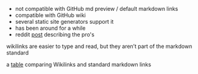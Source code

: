 - not compatible with GitHub md preview / default markdown links
- compatible with GitHub wiki
- several static site generators support it
- has been around for a while
- reddit [post](https://www.reddit.com/r/ObsidianMD/comments/pvi1r3/new_user_should_i_stay_with_pure_markdown_or_use/) describing the pro's

wikilinks are easier to type and read, but they aren’t part of the markdown standard

a [table](https://www.reddit.com/r/ObsidianMD/comments/k0po5z/comment/gdnw146) comparing Wikilinks and standard markdown links
